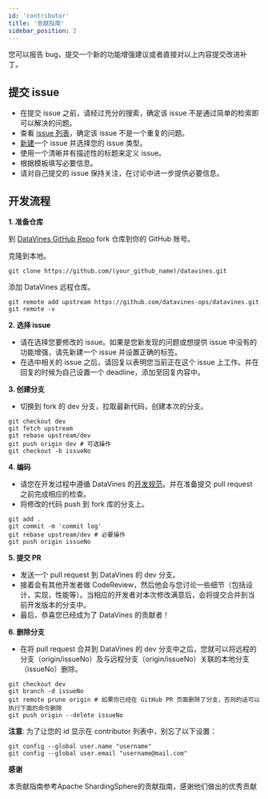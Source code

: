 ```yaml
---
id: 'contributor'
title: '贡献指南'
sidebar_position: 2
---
```

您可以报告 bug，提交一个新的功能增强建议或者直接对以上内容提交改进补丁。

## 提交 issue

 - 在提交 issue 之前，请经过充分的搜索，确定该 issue 不是通过简单的检索即可以解决的问题。
 - 查看 [issue 列表](https://github.com/datavines-ops/datavines/issues)，确定该 issue 不是一个重复的问题。
 - [新建](https://github.com/datavines-ops/datavines/issues/new/choose)一个 issue 并选择您的 issue 类型。
 - 使用一个清晰并有描述性的标题来定义 issue。
 - 根据模板填写必要信息。
 - 请对自己提交的 issue 保持关注，在讨论中进一步提供必要信息。

## 开发流程

**1. 准备仓库**

到 [DataVines GitHub Repo]( https://github.com/datavines-ops/datavines ) fork 仓库到你的 GitHub 账号。

克隆到本地。
```shell
git clone https://github.com/(your_github_name)/datavines.git
```

添加 DataVines 远程仓库。
```shell
git remote add upstream https://github.com/datavines-ops/datavines.git
git remote -v
```

**2. 选择 issue**

 - 请在选择您要修改的 issue。如果是您新发现的问题或想提供 issue 中没有的功能增强，请先新建一个 issue 并设置正确的标签。
 - 在选中相关的 issue 之后，请回复以表明您当前正在这个 issue 上工作。并在回复的时候为自己设置一个 deadline，添加至回复内容中。

**3. 创建分支**

 - 切换到 fork 的 dev 分支，拉取最新代码，创建本次的分支。

```shell
git checkout dev
git fetch upstream
git rebase upstream/dev
git push origin dev # 可选操作
git checkout -b issueNo
```

**4. 编码**

 - 请您在开发过程中遵循 DataVines 的[开发规范](code-conduct.md)。并在准备提交 pull request 之前完成相应的检查。
 - 将修改的代码 push 到 fork 库的分支上。

```shell
git add .
git commit -m 'commit log'
git rebase upstream/dev # 必要操作
git push origin issueNo
```

**5. 提交 PR**

 - 发送一个 pull request 到 DataVines 的 dev 分支。
 - 接着会有其他开发者做 CodeReview，然后他会与您讨论一些细节（包括设计，实现，性能等）。当相应的开发者对本次修改满意后，会将提交合并到当前开发版本的分支中。
 - 最后，恭喜您已经成为了 DataVines 的贡献者！

**6. 删除分支**

 - 在将 pull request 合并到 DataVines 的 dev 分支中之后，您就可以将远程的分支（origin/issueNo）及与远程分支（origin/issueNo）关联的本地分支（issueNo）删除。
 
```shell
git checkout dev
git branch -d issueNo
git remote prune origin # 如果你已经在 GitHub PR 页面删除了分支，否则的话可以执行下面的命令删除
git push origin --delete issueNo
```

**注意**: 为了让您的 id 显示在 contributor 列表中，别忘了以下设置：

```shell
git config --global user.name "username"
git config --global user.email "username@mail.com"
```

**感谢**

本贡献指南参考Apache ShardingSphere的贡献指南，感谢他们做出的优秀贡献
